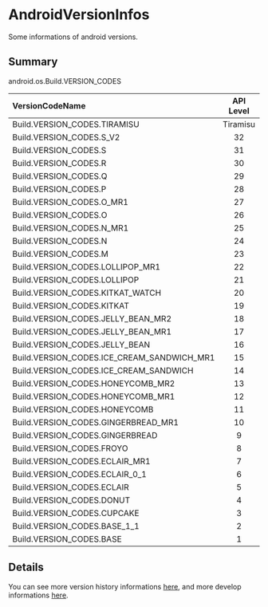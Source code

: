 # AndroidVersionInfos

Some informations of android versions.

## Summary

android.os.Build.VERSION_CODES

| VersionCodeName                             | API Level   | Name                                                                                | Time    |
| :-                                          | :-:         | :-                                                                                  | :-:     |
| Build.VERSION_CODES.TIRAMISU                | Tiramisu    | [13.0(Tiramisu)](https://developer.android.com/about/versions/13)                   | TBD     |
| Build.VERSION_CODES.S_V2                    | 32          | [12L](https://developer.android.com/about/versions/12/12L)                          | TBD     |
| Build.VERSION_CODES.S                       | 31          | [12.0(S)](https://developer.android.com/about/versions/12)                          | 2021.10 |
| Build.VERSION_CODES.R                       | 30          | [11.0(R)](https://developer.android.com/about/versions/11)                          | 2020.09 |
| Build.VERSION_CODES.Q                       | 29          | [10.0(Q)](https://developer.android.com/about/versions/10)                          | 2019.09 |
| Build.VERSION_CODES.P                       | 28          | [9.0(Pie)](https://developer.android.com/about/versions/pie)                        | 2018.08 |
| Build.VERSION_CODES.O_MR1                   | 27          | [8.1(Oreo)](https://developer.android.com/about/versions/oreo/android-8.1)          | 2017.12 |
| Build.VERSION_CODES.O                       | 26          | [8.0(Oreo)](https://developer.android.com/about/versions/oreo)                      | 2017.08 |
| Build.VERSION_CODES.N_MR1                   | 25          | [7.1.1(Nougat)](https://developer.android.com/about/versions/nougat/android-7.1)    | 2016.10 |
| Build.VERSION_CODES.N                       | 24          | [7.0(Nougat)](https://developer.android.com/about/versions/nougat)                  | 2016.08 |
| Build.VERSION_CODES.M                       | 23          | [6.0(Marshmallow)](https://developer.android.com/about/versions/marshmallow)        | 2015.10 |
| Build.VERSION_CODES.LOLLIPOP_MR1            | 22          | [5.1(Lollipop)](https://developer.android.com/about/versions/lollipop/android-5.1)  | 2015.03 |
| Build.VERSION_CODES.LOLLIPOP                | 21          | [5.0(Lollipop)](https://developer.android.com/about/versions/lollipop)              | 2014.11 |
| Build.VERSION_CODES.KITKAT_WATCH            | 20          | 4.4W(KitKat Wear)                                                                   | 2014.06 |
| Build.VERSION_CODES.KITKAT                  | 19          | [4.4(KitKat)](https://developer.android.com/about/versions/kitkat)                  | 2013.10 |
| Build.VERSION_CODES.JELLY_BEAN_MR2          | 18          | 4.3(Jelly Bean)                                                                     | 2013.07 |
| Build.VERSION_CODES.JELLY_BEAN_MR1          | 17          | 4.2(Jelly Bean)                                                                     | 2012.11 |
| Build.VERSION_CODES.JELLY_BEAN              | 16          | 4.1(Jelly Bean)                                                                     | 2012.07 |
| Build.VERSION_CODES.ICE_CREAM_SANDWICH_MR1  | 15          | 4.0.3(IceCreamSandwich)                                                             | 2011.12 |
| Build.VERSION_CODES.ICE_CREAM_SANDWICH      | 14          | 4.0(IceCreamSandwich)                                                               | 2011.10 |
| Build.VERSION_CODES.HONEYCOMB_MR2           | 13          | 3.2(Honeycomb)                                                                      | 2011.07 |
| Build.VERSION_CODES.HONEYCOMB_MR1           | 12          | 3.1(Honeycomb)                                                                      | 2011.05 |
| Build.VERSION_CODES.HONEYCOMB               | 11          | 3.0(Honeycomb)                                                                      | 2011.02 |
| Build.VERSION_CODES.GINGERBREAD_MR1         | 10          | 2.3.3(Gingerbread)                                                                  | 2011.02 |
| Build.VERSION_CODES.GINGERBREAD             | 9           | 2.3(Gingerbread)                                                                    | 2010.12 |
| Build.VERSION_CODES.FROYO                   | 8           | 2.2(Froyo)                                                                          | 2010.05 |
| Build.VERSION_CODES.ECLAIR_MR1              | 7           | 2.1(Eclair)                                                                         | 2010.01 |
| Build.VERSION_CODES.ECLAIR_0_1              | 6           | 2.0.1(Eclair)                                                                       | 2009.12 |
| Build.VERSION_CODES.ECLAIR                  | 5           | 2.0(Eclair)                                                                         | 2009.10 |
| Build.VERSION_CODES.DONUT                   | 4           | 1.6(Donut)                                                                          | 2009.09 |
| Build.VERSION_CODES.CUPCAKE                 | 3           | 1.5(Cupcake)                                                                        | 2009.04 |
| Build.VERSION_CODES.BASE_1_1                | 2           | 1.1                                                                                 | 2009.02 |
| Build.VERSION_CODES.BASE                    | 1           | 1.0                                                                                 | 2008.09 |

## Details

You can see more version history informations [here](https://en.wikipedia.org/wiki/Android_version_history), and more develop informations [here](https://developer.android.com/about/versions).
